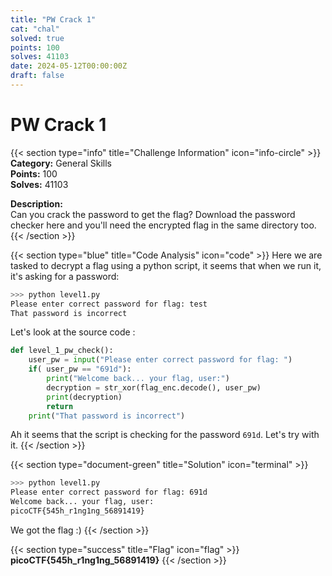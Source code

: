 ```yaml
---
title: "PW Crack 1"
cat: "chal"
solved: true
points: 100
solves: 41103
date: 2024-05-12T00:00:00Z
draft: false
---
```


# PW Crack 1   

{{< section type="info" title="Challenge Information" icon="info-circle" >}}
**Category:** General Skills  
**Points:** 100  
**Solves:** 41103   

**Description:**   
Can you crack the password to get the flag? Download the password checker here and you'll need the encrypted flag in the same directory too.   
{{< /section >}}

{{< section type="blue" title="Code Analysis" icon="code" >}}
Here we are tasked to decrypt a flag using a python script, it seems that when we run it, it's asking for a password: 

```sh
>>> python level1.py
Please enter correct password for flag: test
That password is incorrect
```

Let's look at the source code : 

```python
def level_1_pw_check():
    user_pw = input("Please enter correct password for flag: ")
    if( user_pw == "691d"):
        print("Welcome back... your flag, user:")
        decryption = str_xor(flag_enc.decode(), user_pw)
        print(decryption)
        return
    print("That password is incorrect")
```

Ah it seems that the script is checking for the password `691d`. Let's try with it.
{{< /section >}}

{{< section type="document-green" title="Solution" icon="terminal" >}}
```sh
>>> python level1.py
Please enter correct password for flag: 691d
Welcome back... your flag, user:
picoCTF{545h_r1ng1ng_56891419}
```
 
We got the flag :)
{{< /section >}}

{{< section type="success" title="Flag" icon="flag" >}}
**picoCTF{545h_r1ng1ng_56891419}**
{{< /section >}}
